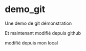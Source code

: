 # demo_git
Une demo de git
démonstration

Et maintenant modifié depuis github

modifié depuis mon local
